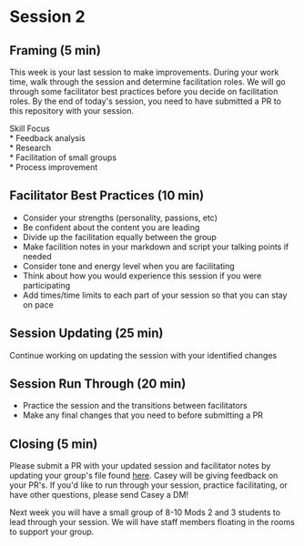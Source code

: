 # Session 2

## Framing (5 min)
This week is your last session to make improvements.  During your work time, walk through the session and determine facilitation roles.  We will go through some facilitator best practices before you decide on facilitation roles.  By the end of today's session, you need to have submitted a PR to this repository with your session. 

Skill Focus <br>
	* Feedback analysis<br>
	* Research<br>
	* Facilitation of small groups <br>
	* Process improvement 

## Facilitator Best Practices (10 min) 
* Consider your strengths (personality, passions, etc)
* Be confident about the content you are leading
* Divide up the facilitation equally between the group
* Make facilition notes in your markdown and script your talking points if needed
* Consider tone and energy level when you are facilitating
* Think about how you would experience this session if you were participating
* Add times/time limits to each part of your session so that you can stay on pace

## Session Updating (25 min)
Continue working on updating the session with your identified changes

## Session Run Through (20 min)
* Practice the session and the transitions between facilitators
* Make any final changes that you need to before submitting a PR

## Closing (5 min)

Please submit a PR with your updated session and facilitator notes by updating your group's file found [here](https://github.com/turingschool/gear-up/tree/master/m4_sessions/automation/session_one). Casey will be giving feedback on your PR's. If you'd like to run through your session, practice facilitating, or have other questions, please send Casey a DM!

Next week you will have a small group of 8-10 Mods 2 and 3 students to lead through your session.  We will have staff members floating in the rooms to support your group. 
